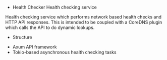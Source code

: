 * Health Checker
Health checking service

Health checking service which performs network based health checks and HTTP API
responses. This is intended to be coupled with a CoreDNS plugin which calls the
API to do dynamic lookups.

* Structure

- Axum API framework
- Tokio-based asynchronous health checking tasks


